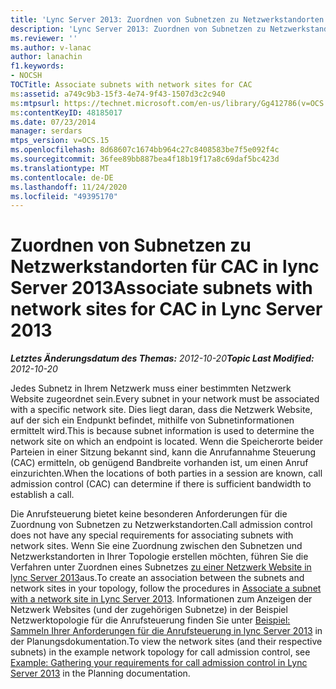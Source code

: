 ```yaml
---
title: 'Lync Server 2013: Zuordnen von Subnetzen zu Netzwerkstandorten für CAC'
description: 'Lync Server 2013: Zuordnen von Subnetzen zu Netzwerkstandorten für CAC.'
ms.reviewer: ''
ms.author: v-lanac
author: lanachin
f1.keywords:
- NOCSH
TOCTitle: Associate subnets with network sites for CAC
ms:assetid: a749c9b3-15f3-4e74-9f43-1507d3c2c940
ms:mtpsurl: https://technet.microsoft.com/en-us/library/Gg412786(v=OCS.15)
ms:contentKeyID: 48185017
ms.date: 07/23/2014
manager: serdars
mtps_version: v=OCS.15
ms.openlocfilehash: 8d68607c1674bb964c27c8408583be7f5e092f4c
ms.sourcegitcommit: 36fee89bb887bea4f18b19f17a8c69daf5bc423d
ms.translationtype: MT
ms.contentlocale: de-DE
ms.lasthandoff: 11/24/2020
ms.locfileid: "49395170"
---
```

# <a name="associate-subnets-with-network-sites-for-cac-in-lync-server-2013"></a><span data-ttu-id="1af9e-103">Zuordnen von Subnetzen zu Netzwerkstandorten für CAC in lync Server 2013</span><span class="sxs-lookup"><span data-stu-id="1af9e-103">Associate subnets with network sites for CAC in Lync Server 2013</span></span>

<div data-xmlns="http://www.w3.org/1999/xhtml">

<div class="topic" data-xmlns="http://www.w3.org/1999/xhtml" data-msxsl="urn:schemas-microsoft-com:xslt" data-cs="https://msdn.microsoft.com/">

<div data-asp="https://msdn2.microsoft.com/asp">



</div>

<div id="mainSection">

<div id="mainBody"><span data-ttu-id="1af9e-104">

<span> </span></span><span class="sxs-lookup"><span data-stu-id="1af9e-104">

<span> </span></span></span>

<span data-ttu-id="1af9e-105">_**Letztes Änderungsdatum des Themas:** 2012-10-20_</span><span class="sxs-lookup"><span data-stu-id="1af9e-105">_**Topic Last Modified:** 2012-10-20_</span></span>

<span data-ttu-id="1af9e-106">Jedes Subnetz in Ihrem Netzwerk muss einer bestimmten Netzwerk Website zugeordnet sein.</span><span class="sxs-lookup"><span data-stu-id="1af9e-106">Every subnet in your network must be associated with a specific network site.</span></span> <span data-ttu-id="1af9e-107">Dies liegt daran, dass die Netzwerk Website, auf der sich ein Endpunkt befindet, mithilfe von Subnetinformationen ermittelt wird.</span><span class="sxs-lookup"><span data-stu-id="1af9e-107">This is because subnet information is used to determine the network site on which an endpoint is located.</span></span> <span data-ttu-id="1af9e-108">Wenn die Speicherorte beider Parteien in einer Sitzung bekannt sind, kann die Anrufannahme Steuerung (CAC) ermitteln, ob genügend Bandbreite vorhanden ist, um einen Anruf einzurichten.</span><span class="sxs-lookup"><span data-stu-id="1af9e-108">When the locations of both parties in a session are known, call admission control (CAC) can determine if there is sufficient bandwidth to establish a call.</span></span>

<span data-ttu-id="1af9e-109">Die Anrufsteuerung bietet keine besonderen Anforderungen für die Zuordnung von Subnetzen zu Netzwerkstandorten.</span><span class="sxs-lookup"><span data-stu-id="1af9e-109">Call admission control does not have any special requirements for associating subnets with network sites.</span></span> <span data-ttu-id="1af9e-110">Wenn Sie eine Zuordnung zwischen den Subnetzen und Netzwerkstandorten in Ihrer Topologie erstellen möchten, führen Sie die Verfahren unter Zuordnen eines Subnetzes [zu einer Netzwerk Website in lync Server 2013](lync-server-2013-associate-a-subnet-with-a-network-site.md)aus.</span><span class="sxs-lookup"><span data-stu-id="1af9e-110">To create an association between the subnets and network sites in your topology, follow the procedures in [Associate a subnet with a network site in Lync Server 2013](lync-server-2013-associate-a-subnet-with-a-network-site.md).</span></span> <span data-ttu-id="1af9e-111">Informationen zum Anzeigen der Netzwerk Websites (und der zugehörigen Subnetze) in der Beispiel Netzwerktopologie für die Anrufsteuerung finden Sie unter [Beispiel: Sammeln Ihrer Anforderungen für die Anrufsteuerung in lync Server 2013](lync-server-2013-example-of-gathering-your-requirements-for-call-admission-control.md) in der Planungsdokumentation.</span><span class="sxs-lookup"><span data-stu-id="1af9e-111">To view the network sites (and their respective subnets) in the example network topology for call admission control, see [Example: Gathering your requirements for call admission control in Lync Server 2013](lync-server-2013-example-of-gathering-your-requirements-for-call-admission-control.md) in the Planning documentation.</span></span>

<span data-ttu-id="1af9e-112"></div>

<span> </span>

</div>

</div>

</span><span class="sxs-lookup"><span data-stu-id="1af9e-112"></div>

<span> </span>

</div>

</div>

</span></span></div>

